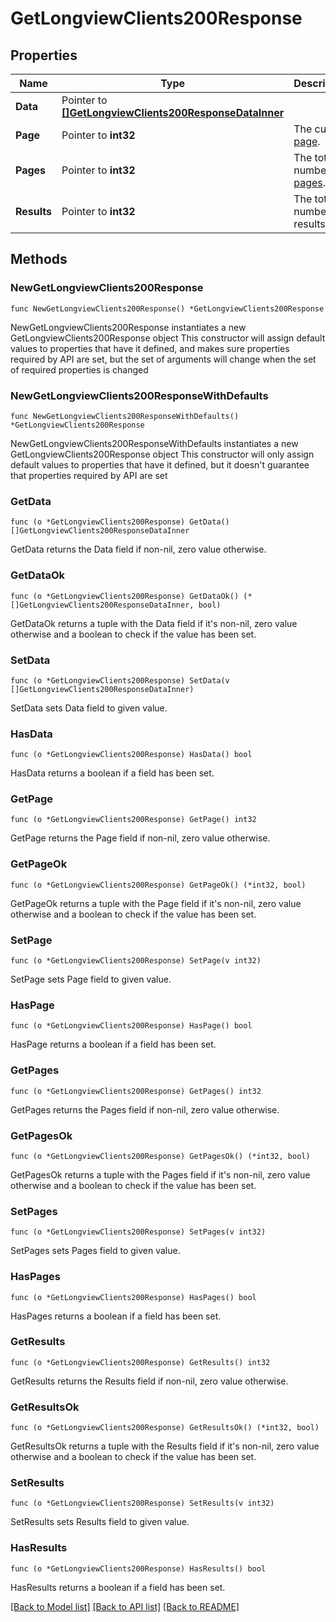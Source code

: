 # GetLongviewClients200Response

## Properties

Name | Type | Description | Notes
------------ | ------------- | ------------- | -------------
**Data** | Pointer to [**[]GetLongviewClients200ResponseDataInner**](GetLongviewClients200ResponseDataInner.md) |  | [optional] 
**Page** | Pointer to **int32** | The current [page](https://techdocs.akamai.com/linode-api/reference/pagination). | [optional] [readonly] 
**Pages** | Pointer to **int32** | The total number of [pages](https://techdocs.akamai.com/linode-api/reference/pagination). | [optional] [readonly] 
**Results** | Pointer to **int32** | The total number of results. | [optional] [readonly] 

## Methods

### NewGetLongviewClients200Response

`func NewGetLongviewClients200Response() *GetLongviewClients200Response`

NewGetLongviewClients200Response instantiates a new GetLongviewClients200Response object
This constructor will assign default values to properties that have it defined,
and makes sure properties required by API are set, but the set of arguments
will change when the set of required properties is changed

### NewGetLongviewClients200ResponseWithDefaults

`func NewGetLongviewClients200ResponseWithDefaults() *GetLongviewClients200Response`

NewGetLongviewClients200ResponseWithDefaults instantiates a new GetLongviewClients200Response object
This constructor will only assign default values to properties that have it defined,
but it doesn't guarantee that properties required by API are set

### GetData

`func (o *GetLongviewClients200Response) GetData() []GetLongviewClients200ResponseDataInner`

GetData returns the Data field if non-nil, zero value otherwise.

### GetDataOk

`func (o *GetLongviewClients200Response) GetDataOk() (*[]GetLongviewClients200ResponseDataInner, bool)`

GetDataOk returns a tuple with the Data field if it's non-nil, zero value otherwise
and a boolean to check if the value has been set.

### SetData

`func (o *GetLongviewClients200Response) SetData(v []GetLongviewClients200ResponseDataInner)`

SetData sets Data field to given value.

### HasData

`func (o *GetLongviewClients200Response) HasData() bool`

HasData returns a boolean if a field has been set.

### GetPage

`func (o *GetLongviewClients200Response) GetPage() int32`

GetPage returns the Page field if non-nil, zero value otherwise.

### GetPageOk

`func (o *GetLongviewClients200Response) GetPageOk() (*int32, bool)`

GetPageOk returns a tuple with the Page field if it's non-nil, zero value otherwise
and a boolean to check if the value has been set.

### SetPage

`func (o *GetLongviewClients200Response) SetPage(v int32)`

SetPage sets Page field to given value.

### HasPage

`func (o *GetLongviewClients200Response) HasPage() bool`

HasPage returns a boolean if a field has been set.

### GetPages

`func (o *GetLongviewClients200Response) GetPages() int32`

GetPages returns the Pages field if non-nil, zero value otherwise.

### GetPagesOk

`func (o *GetLongviewClients200Response) GetPagesOk() (*int32, bool)`

GetPagesOk returns a tuple with the Pages field if it's non-nil, zero value otherwise
and a boolean to check if the value has been set.

### SetPages

`func (o *GetLongviewClients200Response) SetPages(v int32)`

SetPages sets Pages field to given value.

### HasPages

`func (o *GetLongviewClients200Response) HasPages() bool`

HasPages returns a boolean if a field has been set.

### GetResults

`func (o *GetLongviewClients200Response) GetResults() int32`

GetResults returns the Results field if non-nil, zero value otherwise.

### GetResultsOk

`func (o *GetLongviewClients200Response) GetResultsOk() (*int32, bool)`

GetResultsOk returns a tuple with the Results field if it's non-nil, zero value otherwise
and a boolean to check if the value has been set.

### SetResults

`func (o *GetLongviewClients200Response) SetResults(v int32)`

SetResults sets Results field to given value.

### HasResults

`func (o *GetLongviewClients200Response) HasResults() bool`

HasResults returns a boolean if a field has been set.


[[Back to Model list]](../README.md#documentation-for-models) [[Back to API list]](../README.md#documentation-for-api-endpoints) [[Back to README]](../README.md)


